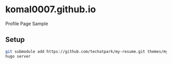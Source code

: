 # komal0007.github.io
Profile Page Sample

## Setup

```sh
git submodule add https://github.com/techatpark/my-resume.git themes/my-resume
hugo server
```
